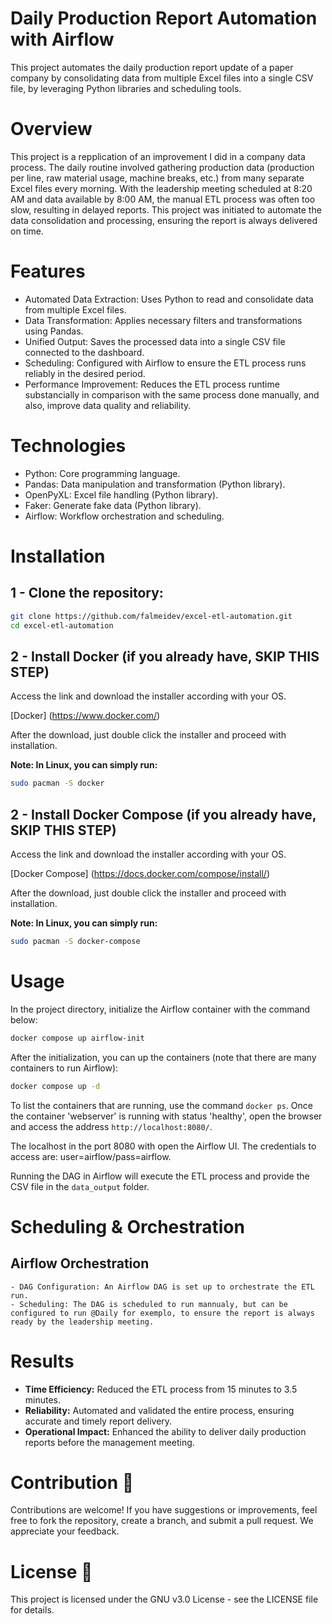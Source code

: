# Daily Production Report Automation with Airflow

This project automates the daily production report update of a paper company by consolidating data from multiple Excel files into a single CSV file, by leveraging Python libraries and scheduling tools. 

# Overview

This project is a repplication of an improvement I did in a company data process. The daily routine involved gathering production data (production per line, raw material usage, machine breaks, etc.) from many separate Excel files every morning. With the leadership meeting scheduled at 8:20 AM and data available by 8:00 AM, the manual ETL process was often too slow, resulting in delayed reports. This project was initiated to automate the data consolidation and processing, ensuring the report is always delivered on time.

# Features

- Automated Data Extraction: Uses Python to read and consolidate data from multiple Excel files.
- Data Transformation: Applies necessary filters and transformations using Pandas.
- Unified Output: Saves the processed data into a single CSV file connected to the dashboard.
- Scheduling: Configured with Airflow to ensure the ETL process runs reliably in the desired period.
- Performance Improvement: Reduces the ETL process runtime substancially in comparison with the same process done manually, and also, improve data quality and reliability.

# Technologies

- Python: Core programming language.
- Pandas: Data manipulation and transformation (Python library).
- OpenPyXL: Excel file handling (Python library).
- Faker: Generate fake data (Python library).
- Airflow: Workflow orchestration and scheduling.

# Installation

## 1 - Clone the repository:

```bash
git clone https://github.com/falmeidev/excel-etl-automation.git
cd excel-etl-automation
```

## 2 - Install Docker (if you already have, SKIP THIS STEP)

Access the link and download the installer according with your OS.

[Docker] (https://www.docker.com/)

After the download, just double click the installer and proceed with installation.

**Note: In Linux, you can simply run:**

``` bash
sudo pacman -S docker
```

## 2 - Install Docker Compose (if you already have, SKIP THIS STEP)

Access the link and download the installer according with your OS.

[Docker Compose] (https://docs.docker.com/compose/install/)

After the download, just double click the installer and proceed with installation.

**Note: In Linux, you can simply run:**

``` bash
sudo pacman -S docker-compose
```

# Usage

In the project directory, initialize the Airflow container with the command below:

``` bash
docker compose up airflow-init
```

After the initialization, you can up the containers (note that there are many containers to run Airflow):

``` bash
docker compose up -d
```

To list the containers that are running, use the command ```docker ps```. Once the container 'webserver' is running with status 'healthy', open the browser and access the address ```http://localhost:8080/```.

The localhost in the port 8080 with open the Airflow UI. The credentials to access are: user=airflow/pass=airflow. 

Running the DAG in Airflow will execute the ETL process and provide the CSV file in the ```data_output``` folder.

# Scheduling & Orchestration

## Airflow Orchestration

    - DAG Configuration: An Airflow DAG is set up to orchestrate the ETL run.
    - Scheduling: The DAG is scheduled to run mannualy, but can be configured to run @Daily for exemplo, to ensure the report is always ready by the leadership meeting.

# Results 

- **Time Efficiency:** Reduced the ETL process from 15 minutes to 3.5 minutes.
- **Reliability:** Automated and validated the entire process, ensuring accurate and timely report delivery.
- **Operational Impact:** Enhanced the ability to deliver daily production reports before the management meeting.

# Contribution 🤝

Contributions are welcome! If you have suggestions or improvements, feel free to fork the repository, create a branch, and submit a pull request. We appreciate your feedback.

# License 📝

This project is licensed under the GNU v3.0 License - see the LICENSE file for details.